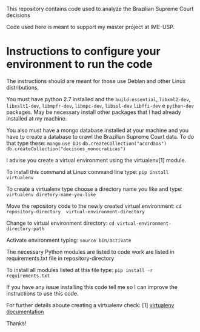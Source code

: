 This repository contains code used to analyze the Brazilian Supreme Court decisions

Code used here is meant to support my master project at IME-USP.

# Instructions to configure your environment to run the code

The instructions should are meant for those use Debian and other Linux distributions.

You must have python 2.7 installed and the `build-essential`, `libxml2-dev`,
`libxslt1-dev`, `libmpfr-dev`, `libmpc-dev`, `libssl-dev` `libffi-dev` e
`python-dev` packages.
May be necessary install other packages that I had already installed at my machine.

You also must have a mongo database installed at your machine and you have to
create a database to crawl the Brazilian Supreme Court data.
To do that type these:
`mongo`
`use DJs`
`db.createCollection("acordaos")`
`db.createCollection("decisoes_monocraticas")`

I advise you create a virtual environment using the virtualenv[1] module.

To install this command at Linux command line type:
`pip install virtualenv`

To create a virtualenv type choose a directory name you like and type:
`virtualenv diretory-name-you-like`

Move the repository code to the newly created virtual environment:
`cd repository-directory  virtual-environment-directory`

Change to virtual environment directory:
`cd virtual-environment-directory-path`

Activate environment typing:
`source bin/activate`

The necessary Python modules are listed to code work are listed in
requirements.txt file in repository-directory

To install all modules listed at this file type:
`pip install -r requirements.txt`


If you have any issue installing this code tell me so I can improve
the instructions to use this code.

For further details aboute creating a virtualenv check:
[1] [virtualenv documentation](https://virtualenv.readthedocs.org/en/latest/userguide.html)

Thanks!
